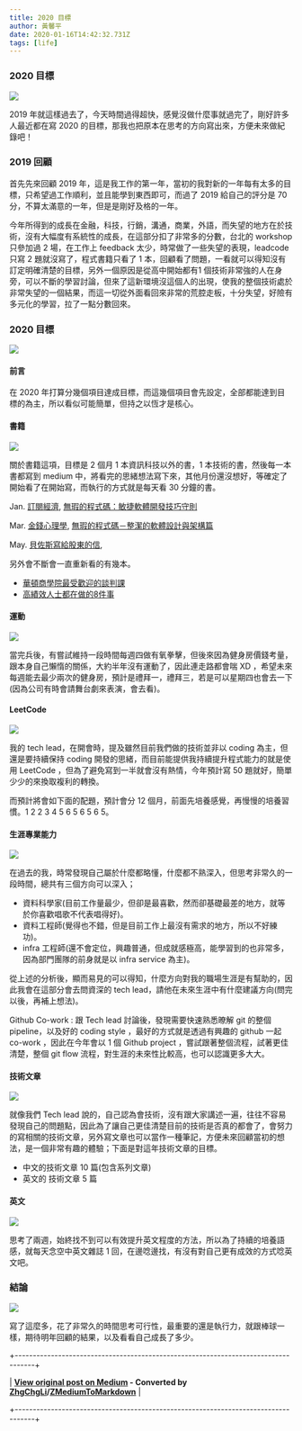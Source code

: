 ```yaml
---
title: 2020 目標
author: 黃馨平
date: 2020-01-16T14:42:32.731Z
tags: [life]
---
```


### 2020 目標
![](images/d93b1dfb558c/1*PeCbDIpqCMJrbWh-U6wAMQ.jpeg "")

2019 年就這樣過去了，今天時間過得超快，感覺沒做什麼事就過完了，剛好許多人最近都在寫 2020 的目標，那我也把原本在思考的方向寫出來，方便未來做紀錄吧！
### 2019 回顧

首先先來回顧 2019 年，這是我工作的第一年，當初的我對新的一年每有太多的目標，只希望過工作順利，並且能學到東西即可，而過了 2019 給自己的評分是 70 分，不算太滿意的一年，但是是剛好及格的一年。

今年所得到的成長在金融，科技，行銷，溝通，商業，外語，而失望的地方在於技術，沒有大幅度有系統性的成長，在這部分扣了非常多的分數，台北的 workshop 只參加過 2 場，在工作上 feedback 太少，時常做了一些失望的表現，leadcode只寫 2 題就沒寫了，程式書籍只看了 1 本，回顧看了問題，一看就可以得知沒有訂定明確清楚的目標，另外一個原因是從高中開始都有1 個技術非常強的人在身旁，可以不斷的學習討論，但來了這新環境沒這個人的出現，使我的整個技術處於非常失望的一個結果，而這一切從外面看回來非常的荒腔走板，十分失望，好險有多元化的學習，拉了一點分數回來。
### 2020 目標
![](images/d93b1dfb558c/1*KUO4ryV5MLWWt5TWaj47sw.png "")
#### 前言

在 2020 年打算分幾個項目達成目標，而這幾個項目會先設定，全部都能達到目標的為主，所以看似可能簡單，但持之以恆才是核心。
#### 書籍
![](images/d93b1dfb558c/1*ScPHgEsEzNsqBUJMqSWnhQ.jpeg "")

關於書籍這項，目標是 2 個月 1 本資訊科技以外的書，1 本技術的書，然後每一本書都寫到 medium 中，將看完的思緒想法寫下來，其他月份還沒想好，等確定了開始看了在開始寫，而執行的方式就是每天看 30 分鐘的書。

Jan. [訂閱經濟](https://www.books.com.tw/products/0010819588), [無瑕的程式碼：敏捷軟體開發技巧守則](https://www.books.com.tw/products/0010579897?gclid=Cj0KCQiAr8bwBRD4ARIsAHa4YyKEanbRoUMSGpKjhkHfZW5xSKBdrvyOYOIq7hwuG41R_ObOZUgecRUaAs0wEALw_wcB)


Mar. [金錢心理學](https://www.kobo.com/tw/zh/ebook/PZbs2hN4-DennOqtNX0TLw?utm_campaign=shopping_feed_tw_zh&utm_source=google&utm_medium=cpc&gclid=Cj0KCQiAr8bwBRD4ARIsAHa4YyKgSQ5Xi-bGU4uudubZp3p9nMAoJFsuu99mH6fHfAbfFd9X4bC2TTsaAhsoEALw_wcB), [無瑕的程式碼－整潔的軟體設計與架構篇](https://www.tenlong.com.tw/products/9789864342945?list_name=i-b-zh_tw)


May. [貝佐斯寫給股東的信](https://www.books.com.tw/products/0010840871),


另外會不斷會一直重新看的有幾本。
- [華頓商學院最受歡迎的談判課](https://www.books.com.tw/products/0010518407)
- [高績效人士都在做的8件事](https://www.books.com.tw/products/0010829588)

#### 運動
![](images/d93b1dfb558c/1*1WMoqwgvvK1cgxXlgAPWSQ.jpeg "")

當完兵後，有嘗試維持一段時間每週四做有氧拳擊，但後來因為健身房價錢考量，跟本身自己懶惰的關係，大約半年沒有運動了，因此連走路都會喘 XD ，希望未來每週能去最少兩次的健身房，預計是禮拜一，禮拜三，若是可以星期四也會去一下(因為公司有時會請舞台劇來表演，會去看)。
#### LeetCode
![](images/d93b1dfb558c/1*AJSBHmXdmizSbxv8z01EBg.jpeg "")

我的 tech lead，在開會時，提及雖然目前我們做的技術並非以 coding 為主，但還是要持續保持 coding 開發的思緒，而目前能提供我持續提升程式能力的就是使用 LeetCode ，但為了避免寫到一半就會沒有熱情，今年預計寫 50 題就好，簡單少少的來換取複利的轉換。

而預計將會如下面的配題，預計會分 12 個月，前面先培養感覺，再慢慢的培養習慣。1 2 2 3 4 5 6 5 6 5 6 5。
#### 生涯專業能力
![](images/d93b1dfb558c/1*doa4M_rN0Y8nXevFdXZJ1w.jpeg "")

在過去的我，時常發現自己屬於什麼都略懂，什麼都不熟深入，但思考非常久的一段時間，總共有三個方向可以深入；
- 資料科學家(目前工作量最少，但卻是最喜歡，然而卻基礎最差的地方，就等於你喜歡唱歌不代表唱得好)。
- 資料工程師(覺得也不錯，但是目前工作上最沒有需求的地方，所以不好練功)。
- infra 工程師(還不會定位，興趣普通，但成就感極高，能學習到的也非常多，因為部門團隊的前身就是以 infra service 為主)。


從上述的分析後，顯而易見的可以得知，什麼方向對我的職場生涯是有幫助的，因此我會在這部分會去問資深的 tech lead，請他在未來生涯中有什麼建議方向(問完以後，再補上想法)。

Github Co-work : 跟 Tech lead 討論後，發現需要快速熟悉暸解 git 的整個 pipeline，以及好的 coding style ，最好的方式就是透過有興趣的 github 一起 co-work ，因此在今年會以 1 個 Github project ，嘗試跟著整個流程，試著更佳清楚，整個 git flow 流程，對生涯的未來性比較高，也可以認識更多大大。
#### 技術文章
![](images/d93b1dfb558c/1*Q5ps3MrKT7tNXtCsxua5eA.jpeg "")

就像我們 Tech lead 說的，自己認為會技術，沒有跟大家講述一遍，往往不容易發現自己的問題點，因此為了讓自己更佳清楚目前的技術是否真的都會了，會努力的寫相關的技術文章，另外寫文章也可以當作一種筆記，方便未來回顧當初的想法，是一個非常有趣的體驗；下面是對這年技術文章的目標。
- 中文的技術文章 10 篇(包含系列文章)
- 英文的 技術文章 5 篇

#### 英文
![](images/d93b1dfb558c/1*SunSINGHJ-GoFWAXFdqfoQ.png "")

思考了兩週，始終找不到可以有效提升英文程度的方法，所以為了持續的培養語感，就每天念空中英文雜誌 1 回，在邊唸邊找，有沒有對自己更有成效的方式唸英文吧。
### 結論
![](images/d93b1dfb558c/1*KVnxQOlQR0lARtcCutQoTg.jpeg "")

寫了這麼多，花了非常久的時間思考可行性，最重要的還是執行力，就跟棒球一樣，期待明年回顧的結果，以及看看自己成長了多少。



+-----------------------------------------------------------------------------------+

| **[View original post on Medium](https://medium.com/jacky-life/2020-%E7%9B%AE%E6%A8%99-d93b1dfb558c) - Converted by [ZhgChgLi](https://blog.zhgchg.li)/[ZMediumToMarkdown](https://github.com/ZhgChgLi/ZMediumToMarkdown)** |

+-----------------------------------------------------------------------------------+
